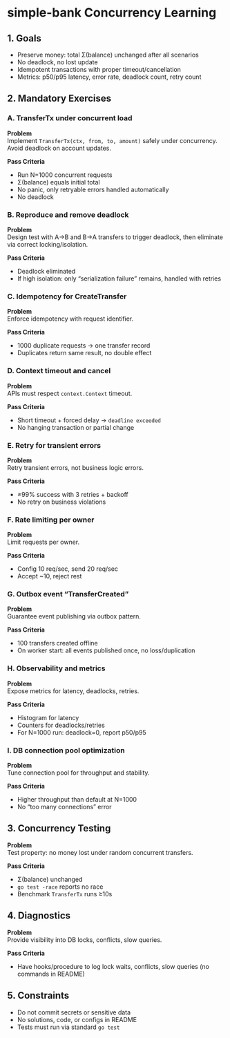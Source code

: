 # simple-bank Concurrency Learning

## 1. Goals
- Preserve money: total Σ(balance) unchanged after all scenarios
- No deadlock, no lost update
- Idempotent transactions with proper timeout/cancellation
- Metrics: p50/p95 latency, error rate, deadlock count, retry count

## 2. Mandatory Exercises

### A. TransferTx under concurrent load
**Problem**  
Implement `TransferTx(ctx, from, to, amount)` safely under concurrency. Avoid deadlock on account updates.

**Pass Criteria**
- Run N=1000 concurrent requests
- Σ(balance) equals initial total
- No panic, only retryable errors handled automatically
- No deadlock

### B. Reproduce and remove deadlock
**Problem**  
Design test with A→B and B→A transfers to trigger deadlock, then eliminate via correct locking/isolation.

**Pass Criteria**
- Deadlock eliminated
- If high isolation: only “serialization failure” remains, handled with retries

### C. Idempotency for CreateTransfer
**Problem**  
Enforce idempotency with request identifier.

**Pass Criteria**
- 1000 duplicate requests → one transfer record
- Duplicates return same result, no double effect

### D. Context timeout and cancel
**Problem**  
APIs must respect `context.Context` timeout.

**Pass Criteria**
- Short timeout + forced delay → `deadline exceeded`
- No hanging transaction or partial change

### E. Retry for transient errors
**Problem**  
Retry transient errors, not business logic errors.

**Pass Criteria**
- ≥99% success with 3 retries + backoff
- No retry on business violations

### F. Rate limiting per owner
**Problem**  
Limit requests per owner.

**Pass Criteria**
- Config 10 req/sec, send 20 req/sec
- Accept ~10, reject rest

### G. Outbox event “TransferCreated”
**Problem**  
Guarantee event publishing via outbox pattern.

**Pass Criteria**
- 100 transfers created offline
- On worker start: all events published once, no loss/duplication

### H. Observability and metrics
**Problem**  
Expose metrics for latency, deadlocks, retries.

**Pass Criteria**
- Histogram for latency
- Counters for deadlocks/retries
- For N=1000 run: deadlock=0, report p50/p95

### I. DB connection pool optimization
**Problem**  
Tune connection pool for throughput and stability.

**Pass Criteria**
- Higher throughput than default at N=1000
- No “too many connections” error

## 3. Concurrency Testing
**Problem**  
Test property: no money lost under random concurrent transfers.

**Pass Criteria**
- Σ(balance) unchanged
- `go test -race` reports no race
- Benchmark `TransferTx` runs ≥10s

## 4. Diagnostics
**Problem**  
Provide visibility into DB locks, conflicts, slow queries.

**Pass Criteria**
- Have hooks/procedure to log lock waits, conflicts, slow queries (no commands in README)

## 5. Constraints
- Do not commit secrets or sensitive data
- No solutions, code, or configs in README
- Tests must run via standard `go test`  
